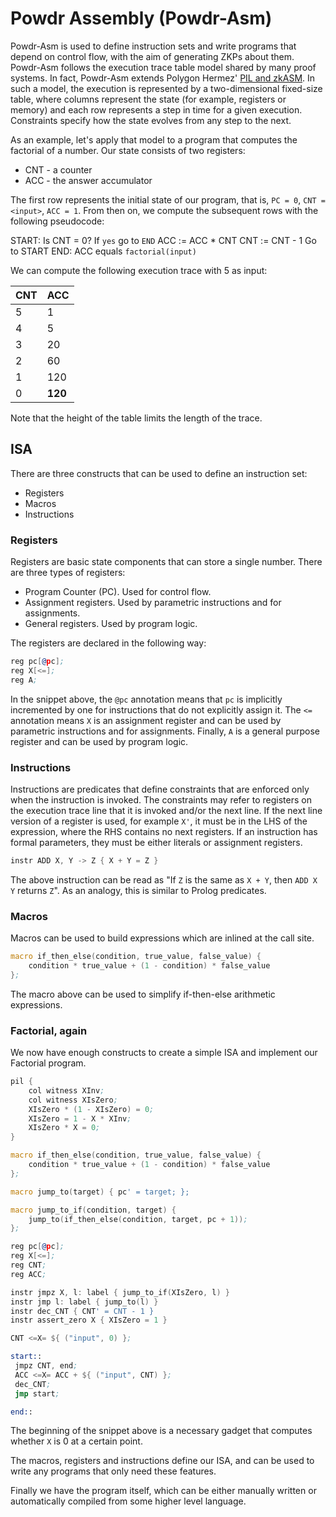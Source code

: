 # Powdr Assembly (Powdr-Asm)

Powdr-Asm is used to define instruction sets and write programs that depend on
control flow, with the aim of generating ZKPs about them.
Powdr-Asm follows the execution trace table model shared by many proof systems.
In fact, Powdr-Asm extends Polygon Hermez' [PIL and
zkASM](https://zkevm.polygon.technology/docs/category/polynomial-identity-language).
In such a model, the execution is represented by a two-dimensional fixed-size
table, where columns represent the state (for example, registers or
memory) and each row represents a step in time for a given execution.
Constraints specify how the state evolves from any step to the next.

As an example, let's apply that model to a program that computes
the factorial of a number. Our state consists of two registers:

- CNT - a counter
- ACC - the answer accumulator

The first row represents the initial state of our program, that is, `PC =
0`, `CNT = <input>`, `ACC = 1`.
From then on, we compute the subsequent rows with the following pseudocode:

START:
  Is CNT = 0?
  If `yes` go to `END`
  ACC := ACC * CNT
  CNT := CNT - 1
  Go to START
END:
  ACC equals `factorial(input)`

We can compute the following execution trace with 5 as input:

| CNT | ACC |
|-----|-----|
| 5   | 1   |
| 4   | 5   |
| 3   | 20  |
| 2   | 60  |
| 1   | 120 |
| 0   | **120** |

Note that the height of the table limits the length of the trace.

## ISA

There are three constructs that can be used to define an instruction set:

- Registers
- Macros
- Instructions

### Registers

Registers are basic state components that can store a single number.
There are three types of registers:

- Program Counter (PC). Used for control flow.
- Assignment registers. Used by parametric instructions and for assignments.
- General registers. Used by program logic.

The registers are declared in the following way:

```asm
reg pc[@pc];
reg X[<=];
reg A;
```

In the snippet above, the `@pc` annotation means that `pc` is implicitly
incremented by one for instructions that do not explicitly assign it.  The `<=` annotation
means `X` is an assignment register and can be used by parametric instructions
and for assignments.
Finally, `A` is a general purpose register and can be used by program logic.

### Instructions

Instructions are predicates that define constraints that are enforced only when the
instruction is invoked. The constraints may refer to registers on the execution
trace line that it is invoked and/or the next line.
If the next line version of a register is used, for example `X'`, it must be in
the LHS of the expression, where the RHS contains no next registers.
If an instruction has formal parameters, they must be either literals or
assignment registers.

```asm
instr ADD X, Y -> Z { X + Y = Z }
```

The above instruction can be read as "If `Z` is the same as `X + Y`, then `ADD
X Y` returns `Z`".
As an analogy, this is similar to Prolog predicates.


### Macros

Macros can be used to build expressions which are inlined at the call site.

```asm
macro if_then_else(condition, true_value, false_value) {
    condition * true_value + (1 - condition) * false_value
};
```

The macro above can be used to simplify if-then-else arithmetic expressions.

### Factorial, again

We now have enough constructs to create a simple ISA and implement our
Factorial program.

```asm
pil {
    col witness XInv;
    col witness XIsZero;
    XIsZero * (1 - XIsZero) = 0;
    XIsZero = 1 - X * XInv;
    XIsZero * X = 0;
}

macro if_then_else(condition, true_value, false_value) {
    condition * true_value + (1 - condition) * false_value
};

macro jump_to(target) { pc' = target; };

macro jump_to_if(condition, target) {
    jump_to(if_then_else(condition, target, pc + 1));
};

reg pc[@pc];
reg X[<=];
reg CNT;
reg ACC;

instr jmpz X, l: label { jump_to_if(XIsZero, l) }
instr jmp l: label { jump_to(l) }
instr dec_CNT { CNT' = CNT - 1 }
instr assert_zero X { XIsZero = 1 }

CNT <=X= ${ ("input", 0) };

start::
 jmpz CNT, end;
 ACC <=X= ACC + ${ ("input", CNT) };
 dec_CNT;
 jmp start;

end::
```

The beginning of the snippet above is a necessary gadget that computes whether
`X` is 0 at a certain point.

The macros, registers and instructions define our ISA, and can be used to write
any programs that only need these features.

Finally we have the program itself, which can be either manually written or
automatically compiled from some higher level language.
